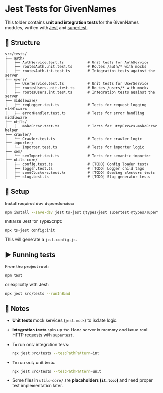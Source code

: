 # Jest Tests for GivenNames

This folder contains **unit and integration tests** for the GivenNames modules, written with [Jest](https://jestjs.io/) and [supertest](https://github.com/visionmedia/supertest).

## 📂 Structure

```
src/tests/
├── auth/
│   ├── AuthService.test.ts           # Unit tests for AuthService
│   ├── routesAuth.unit.test.ts       # Routes /auth/* with mocks
│   ├── routesAuth.int.test.ts        # Integration tests against the server
├── users/
│   ├── UserService.test.ts           # Unit tests for UserService
│   ├── routesUsers.unit.test.ts      # Routes /users/* with mocks
│   ├── routesUsers.int.test.ts       # Integration tests against the server
├── middleware/
│   ├── reqLogger.test.ts             # Tests for request logging middleware
│   ├── errorHandler.test.ts          # Tests for error handling middleware
├── utils/
│   ├── makeError.test.ts             # Tests for HttpErrors.makeError helper
├── crawler/
│   └── Crawler.test.ts               # Tests for crawler logic
├── importer/
│   └── Importer.test.ts              # Tests for importer logic
├── sem/
│   └── semImport.test.ts             # Tests for semantic importer
├── utils-core/
│   ├── config.test.ts                # [TODO] Config loader tests
│   ├── logger.test.ts                # [TODO] Logger child tags
│   ├── seedClusters.test.ts          # [TODO] Seeding clusters tests
│   ├── slug.test.ts                  # [TODO] Slug generator tests
```

## 🚀 Setup

Install required dev dependencies:

```bash
npm install --save-dev jest ts-jest @types/jest supertest @types/supertest
```

Initialize Jest for TypeScript:

```bash
npx ts-jest config:init
```

This will generate a `jest.config.js`.

## ▶️ Running tests

From the project root:

```bash
npm test
```

or explicitly with Jest:

```bash
npx jest src/tests --runInBand
```

## 🧪 Notes

- **Unit tests** mock services (`jest.mock`) to isolate logic.  
- **Integration tests** spin up the Hono server in memory and issue real HTTP requests with `supertest`.  
- To run only integration tests:  

  ```bash
  npx jest src/tests --testPathPattern=int
  ```

- To run only unit tests:  

  ```bash
  npx jest src/tests --testPathPattern=unit
  ```

- Some files in `utils-core/` are **placeholders (`it.todo`)** and need proper test implementation later.
